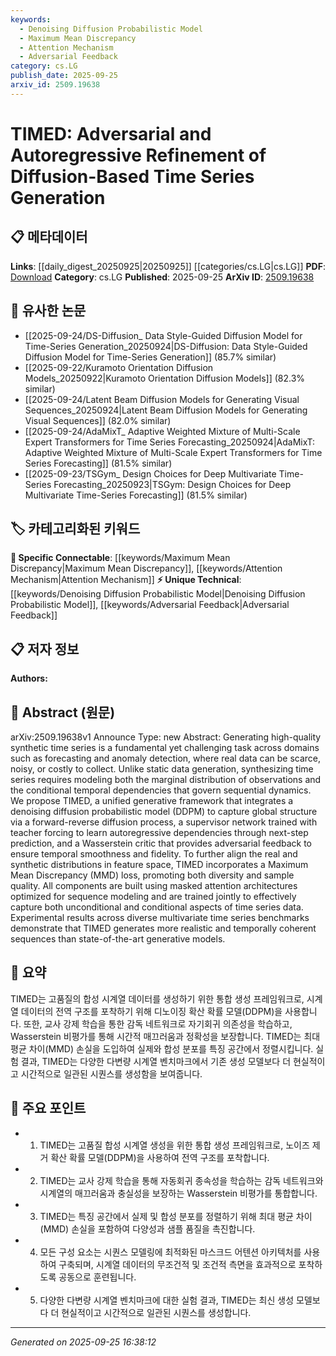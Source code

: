 ```yaml
---
keywords:
  - Denoising Diffusion Probabilistic Model
  - Maximum Mean Discrepancy
  - Attention Mechanism
  - Adversarial Feedback
category: cs.LG
publish_date: 2025-09-25
arxiv_id: 2509.19638
---
```


<!-- KEYWORD_LINKING_METADATA:
{
  "processed_timestamp": "2025-09-25T16:38:12.178369",
  "vocabulary_version": "1.0",
  "selected_keywords": [
    "Denoising Diffusion Probabilistic Model",
    "Maximum Mean Discrepancy",
    "Attention Mechanism",
    "Adversarial Feedback"
  ],
  "rejected_keywords": [],
  "similarity_scores": {
    "Denoising Diffusion Probabilistic Model": 0.78,
    "Maximum Mean Discrepancy": 0.75,
    "Attention Mechanism": 0.8,
    "Adversarial Feedback": 0.77
  },
  "extraction_method": "AI_prompt_based",
  "budget_applied": true,
  "candidates_json": {
    "candidates": [
      {
        "surface": "Denoising Diffusion Probabilistic Model",
        "canonical": "Denoising Diffusion Probabilistic Model",
        "aliases": [
          "DDPM"
        ],
        "category": "unique_technical",
        "rationale": "This is a specific model used for capturing global structure in time series generation, which is central to the paper's methodology.",
        "novelty_score": 0.75,
        "connectivity_score": 0.65,
        "specificity_score": 0.85,
        "link_intent_score": 0.78
      },
      {
        "surface": "Maximum Mean Discrepancy",
        "canonical": "Maximum Mean Discrepancy",
        "aliases": [
          "MMD"
        ],
        "category": "specific_connectable",
        "rationale": "MMD is used to align real and synthetic distributions, making it a key component for linking to statistical methods.",
        "novelty_score": 0.6,
        "connectivity_score": 0.8,
        "specificity_score": 0.7,
        "link_intent_score": 0.75
      },
      {
        "surface": "Masked Attention",
        "canonical": "Attention Mechanism",
        "aliases": [
          "Masked Attention"
        ],
        "category": "specific_connectable",
        "rationale": "Attention mechanisms are crucial in sequence modeling, and masked attention is a variant that enhances connectivity with existing literature.",
        "novelty_score": 0.55,
        "connectivity_score": 0.85,
        "specificity_score": 0.65,
        "link_intent_score": 0.8
      },
      {
        "surface": "Adversarial Feedback",
        "canonical": "Adversarial Feedback",
        "aliases": [
          "Wasserstein critic"
        ],
        "category": "unique_technical",
        "rationale": "This concept is integral to ensuring temporal smoothness and fidelity, offering a unique angle for linking to adversarial methods.",
        "novelty_score": 0.7,
        "connectivity_score": 0.6,
        "specificity_score": 0.8,
        "link_intent_score": 0.77
      }
    ],
    "ban_list_suggestions": [
      "synthetic time series",
      "temporal dependencies",
      "sequence modeling"
    ]
  },
  "decisions": [
    {
      "candidate_surface": "Denoising Diffusion Probabilistic Model",
      "resolved_canonical": "Denoising Diffusion Probabilistic Model",
      "decision": "linked",
      "scores": {
        "novelty": 0.75,
        "connectivity": 0.65,
        "specificity": 0.85,
        "link_intent": 0.78
      }
    },
    {
      "candidate_surface": "Maximum Mean Discrepancy",
      "resolved_canonical": "Maximum Mean Discrepancy",
      "decision": "linked",
      "scores": {
        "novelty": 0.6,
        "connectivity": 0.8,
        "specificity": 0.7,
        "link_intent": 0.75
      }
    },
    {
      "candidate_surface": "Masked Attention",
      "resolved_canonical": "Attention Mechanism",
      "decision": "linked",
      "scores": {
        "novelty": 0.55,
        "connectivity": 0.85,
        "specificity": 0.65,
        "link_intent": 0.8
      }
    },
    {
      "candidate_surface": "Adversarial Feedback",
      "resolved_canonical": "Adversarial Feedback",
      "decision": "linked",
      "scores": {
        "novelty": 0.7,
        "connectivity": 0.6,
        "specificity": 0.8,
        "link_intent": 0.77
      }
    }
  ]
}
-->

# TIMED: Adversarial and Autoregressive Refinement of Diffusion-Based Time Series Generation

## 📋 메타데이터

**Links**: [[daily_digest_20250925|20250925]] [[categories/cs.LG|cs.LG]]
**PDF**: [Download](https://arxiv.org/pdf/2509.19638.pdf)
**Category**: cs.LG
**Published**: 2025-09-25
**ArXiv ID**: [2509.19638](https://arxiv.org/abs/2509.19638)

## 🔗 유사한 논문
- [[2025-09-24/DS-Diffusion_ Data Style-Guided Diffusion Model for Time-Series Generation_20250924|DS-Diffusion: Data Style-Guided Diffusion Model for Time-Series Generation]] (85.7% similar)
- [[2025-09-22/Kuramoto Orientation Diffusion Models_20250922|Kuramoto Orientation Diffusion Models]] (82.3% similar)
- [[2025-09-24/Latent Beam Diffusion Models for Generating Visual Sequences_20250924|Latent Beam Diffusion Models for Generating Visual Sequences]] (82.0% similar)
- [[2025-09-24/AdaMixT_ Adaptive Weighted Mixture of Multi-Scale Expert Transformers for Time Series Forecasting_20250924|AdaMixT: Adaptive Weighted Mixture of Multi-Scale Expert Transformers for Time Series Forecasting]] (81.5% similar)
- [[2025-09-23/TSGym_ Design Choices for Deep Multivariate Time-Series Forecasting_20250923|TSGym: Design Choices for Deep Multivariate Time-Series Forecasting]] (81.5% similar)

## 🏷️ 카테고리화된 키워드
**🔗 Specific Connectable**: [[keywords/Maximum Mean Discrepancy|Maximum Mean Discrepancy]], [[keywords/Attention Mechanism|Attention Mechanism]]
**⚡ Unique Technical**: [[keywords/Denoising Diffusion Probabilistic Model|Denoising Diffusion Probabilistic Model]], [[keywords/Adversarial Feedback|Adversarial Feedback]]

## 📋 저자 정보

**Authors:** 

## 📄 Abstract (원문)

arXiv:2509.19638v1 Announce Type: new 
Abstract: Generating high-quality synthetic time series is a fundamental yet challenging task across domains such as forecasting and anomaly detection, where real data can be scarce, noisy, or costly to collect. Unlike static data generation, synthesizing time series requires modeling both the marginal distribution of observations and the conditional temporal dependencies that govern sequential dynamics. We propose TIMED, a unified generative framework that integrates a denoising diffusion probabilistic model (DDPM) to capture global structure via a forward-reverse diffusion process, a supervisor network trained with teacher forcing to learn autoregressive dependencies through next-step prediction, and a Wasserstein critic that provides adversarial feedback to ensure temporal smoothness and fidelity. To further align the real and synthetic distributions in feature space, TIMED incorporates a Maximum Mean Discrepancy (MMD) loss, promoting both diversity and sample quality. All components are built using masked attention architectures optimized for sequence modeling and are trained jointly to effectively capture both unconditional and conditional aspects of time series data. Experimental results across diverse multivariate time series benchmarks demonstrate that TIMED generates more realistic and temporally coherent sequences than state-of-the-art generative models.

## 📝 요약

TIMED는 고품질의 합성 시계열 데이터를 생성하기 위한 통합 생성 프레임워크로, 시계열 데이터의 전역 구조를 포착하기 위해 디노이징 확산 확률 모델(DDPM)을 사용합니다. 또한, 교사 강제 학습을 통한 감독 네트워크로 자기회귀 의존성을 학습하고, Wasserstein 비평가를 통해 시간적 매끄러움과 정확성을 보장합니다. TIMED는 최대 평균 차이(MMD) 손실을 도입하여 실제와 합성 분포를 특징 공간에서 정렬시킵니다. 실험 결과, TIMED는 다양한 다변량 시계열 벤치마크에서 기존 생성 모델보다 더 현실적이고 시간적으로 일관된 시퀀스를 생성함을 보여줍니다.

## 🎯 주요 포인트

- 1. TIMED는 고품질 합성 시계열 생성을 위한 통합 생성 프레임워크로, 노이즈 제거 확산 확률 모델(DDPM)을 사용하여 전역 구조를 포착합니다.
- 2. TIMED는 교사 강제 학습을 통해 자동회귀 종속성을 학습하는 감독 네트워크와 시계열의 매끄러움과 충실성을 보장하는 Wasserstein 비평가를 통합합니다.
- 3. TIMED는 특징 공간에서 실제 및 합성 분포를 정렬하기 위해 최대 평균 차이(MMD) 손실을 포함하여 다양성과 샘플 품질을 촉진합니다.
- 4. 모든 구성 요소는 시퀀스 모델링에 최적화된 마스크드 어텐션 아키텍처를 사용하여 구축되며, 시계열 데이터의 무조건적 및 조건적 측면을 효과적으로 포착하도록 공동으로 훈련됩니다.
- 5. 다양한 다변량 시계열 벤치마크에 대한 실험 결과, TIMED는 최신 생성 모델보다 더 현실적이고 시간적으로 일관된 시퀀스를 생성합니다.


---

*Generated on 2025-09-25 16:38:12*